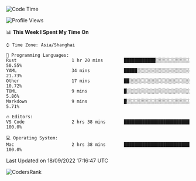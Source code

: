 <!--START_SECTION:waka-->
![Code Time](http://img.shields.io/badge/Code%20Time-1%2C679%20hrs%201%20min-blue)

![Profile Views](http://img.shields.io/badge/Profile%20Views-32-blue)

📊 **This Week I Spent My Time On** 

```text
⌚︎ Time Zone: Asia/Shanghai

💬 Programming Languages: 
Rust                     1 hr 20 mins        ████████████░░░░░░░░░░░░░   50.55% 
YAML                     34 mins             █████░░░░░░░░░░░░░░░░░░░░   21.73% 
Other                    17 mins             ██░░░░░░░░░░░░░░░░░░░░░░░   10.72% 
TOML                     9 mins              █░░░░░░░░░░░░░░░░░░░░░░░░   5.86% 
Markdown                 9 mins              █░░░░░░░░░░░░░░░░░░░░░░░░   5.71%

🔥 Editors: 
VS Code                  2 hrs 38 mins       █████████████████████████   100.0%

💻 Operating System: 
Mac                      2 hrs 38 mins       █████████████████████████   100.0%

```


 Last Updated on 18/09/2022 17:16:47 UTC
<!--END_SECTION:waka-->

![CodersRank](https://cr-skills-chart-widget.azurewebsites.net/api/api?username=BugenZhao&padding=16&tooltip=true&branding=false&sort-by-score=true&skills=Rust%2C%20Swift%2C%20C%2C%20TypeScript%2C%20Java%2C%20Go%2C%20Dart%2C%20C%2B%2B%2C%20Python%2C%20Assembly%2C%20Shell%2C%20Kotlin)
